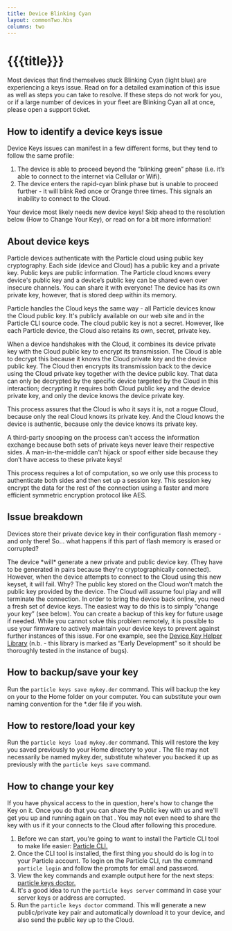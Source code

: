 ```yaml
---
title: Device Blinking Cyan
layout: commonTwo.hbs
columns: two
---
```


# {{{title}}}
Most devices that find themselves stuck Blinking Cyan (light blue) are experiencing a keys issue. Read on for a detailed examination of this issue as well as steps you can take to resolve. If these steps do not work for you, or if a large number of devices in your fleet are Blinking Cyan all at once, please open a support ticket.

## How to identify a device keys issue

Device Keys issues can manifest in a few different forms, but they tend to follow the same profile:

1) The device is able to proceed beyond the “blinking green” phase (i.e. it’s able to connect to the internet via Cellular or Wifi).  
2) The device enters the rapid-cyan blink phase but is unable to proceed further - it will blink Red once or Orange three times. This signals an inability to connect to the Cloud.   
  
Your device most likely needs new device keys! Skip ahead to the resolution below (How to Change Your Key), or read on for a bit more information!
  
## About device keys

Particle devices authenticate with the Particle cloud using public key cryptography. Each side (device and Cloud) has a public key and a private key. Public keys are public information. The Particle cloud knows every device's public key and a device’s public key can be shared even over insecure channels. You can share it with everyone! The device has its own private key, however, that is stored deep within its memory. 

Particle handles the Cloud keys the same way - all Particle devices know the Cloud public key. It's publicly available on our web site and in the Particle CLI source code. The cloud public key is not a secret. However, like each Particle device, the Cloud also retains its own, secret, private key.

When a device handshakes with the Cloud, it combines its device private key with the Cloud public key to encrypt its transmission. The Cloud is able to decrypt this because it knows the Cloud private key and the device public key. The Cloud then encrypts its transmission back to the device using the Cloud private key together with the device public key. That data can only be decrypted by the specific device targeted by the Cloud in this interaction; decrypting it requires both Cloud public key and the device private key, and only the device knows the device private key. 

This process assures that the Cloud is who it says it is, not a rogue Cloud, because only the real Cloud knows its private key. And the Cloud knows the device is authentic, because only the device knows its private key.

A third-party snooping on the process can’t access the information exchange because both sets of private keys never leave their respective sides. A man-in-the-middle can't hijack or spoof either side because they don’t have access to these private keys! 

This process requires a lot of computation, so we only use this process to authenticate both sides and then set up a session key. This session key encrypt the data for the rest of the connection using a faster and more efficient symmetric encryption protocol like AES. 

## Issue breakdown

Devices store their private device key in their configuration flash memory - and only there! So… what happens if this part of flash memory is erased or corrupted?

The device \*will\* generate a new private and public device key. (They have to be generated in pairs because they're cryptographically connected). However, when the device attempts to connect to the Cloud using this new keyset, it will fail. Why? The public key stored on the Cloud won’t match the public key provided by the device. The Cloud will assume foul play and will terminate the connection. In order to bring the device back online, you need a fresh set of device keys. The easiest way to do this is to simply “change your key” (see below). You can create a backup of this key for future usage if needed. While you cannot solve this problem remotely, it is possible to use your firmware to actively maintain your device keys to prevent against further instances of this issue. For one example, see the [Device Key Helper Library](https://github.com/rickkas7/DeviceKeyHelperRK) (n.b. - this library is marked as “Early Development” so it should be thoroughly tested in the instance of bugs). 

## How to backup/save your key

Run the `particle keys save mykey.der` command. This will backup the key on your to the Home folder on your computer. You can substitute your own naming convention for the \*.der file if you wish.

## How to restore/load your key

Run the `particle keys load mykey.der` command. This will restore the key you saved previously to your Home directory to your . The file may not necessarily be named mykey.der, substitute whatever you backed it up as previously with the `particle keys save` command.

## How to change your key

If you have physical access to the in question, here's how to change the Key on it. Once you do that you can share the Public key with us and we'll get you up and running again on that . You may not even need to share the key with us if it your connects to the Cloud after following this procedure.

1. Before we can start, you're going to want to install the Particle CLI tool to make life easier: [Particle CLI.](/getting-started/developer-tools/cli/)
2. Once the CLI tool is installed, the first thing you should do is log in to your Particle account. To login on the Particle CLI, run the command `particle login` and follow the prompts for email and password.
3. View the key commands and example output here for the next steps: [particle keys doctor.](/reference/developer-tools/cli/#particle-keys-doctor)
4. It's a good idea to run the `particle keys server` command in case your server keys or address are corrupted.
5. Run the `particle keys doctor` command. This will generate a new public/private key pair and automatically download it to your device, and also send the public key up to the Cloud.

